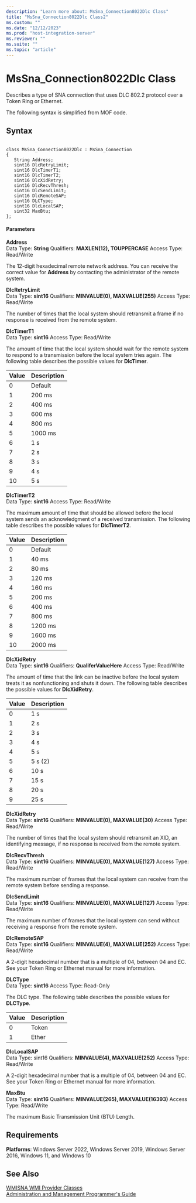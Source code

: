 ```yaml
---
description: "Learn more about: MsSna_Connection8022Dlc Class"
title: "MsSna_Connection8022Dlc Class2"
ms.custom: ""
ms.date: "12/12/2023"
ms.prod: "host-integration-server"
ms.reviewer: ""
ms.suite: ""
ms.topic: "article"
---
```

# MsSna_Connection8022Dlc Class
Describes a type of SNA connection that uses DLC 802.2 protocol over a Token Ring or Ethernet.  
  
 The following syntax is simplified from MOF code.  
  
## Syntax  
  
```  
  
class MsSna_Connection8022Dlc : MsSna_Connection  
{  
   String Address;  
   sint16 DlcRetryLimit;  
   sint16 DlcTimerT1;  
   sint16 DlcTimerT2;  
   sint16 DlcXidRetry;  
   sint16 DlcRecvThresh;  
   sint16 DlcSendLimit;  
   sint16 DlcRemoteSAP;  
   sint16 DLCType;  
   sint16 DlcLocalSAP;  
   sint32 MaxBtu;  
};  
```  
  
#### Parameters  
 **Address**  
 Data Type: **String** Qualifiers: **MAXLEN(12), TOUPPERCASE** Access Type: Read/Write  
  
 The 12-digit hexadecimal remote network address. You can receive the correct value for **Address** by contacting the administrator of the remote system.  
  
 **DlcRetryLimit**  
 Data Type: **sint16** Qualifiers: **MINVALUE(0), MAXVALUE(255)** Access Type: Read/Write  
  
 The number of times that the local system should retransmit a frame if no response is received from the remote system.  
  
 **DlcTimerT1**  
 Data Type: **sint16** Access Type: Read/Write  
  
 The amount of time that the local system should wait for the remote system to respond to a transmission before the local system tries again. The following table describes the possible values for **DlcTimer**.  
  
|Value|Description|  
|-----------|-----------------|  
|0|Default|  
|1|200 ms|  
|2|400 ms|  
|3|600 ms|  
|4|800 ms|  
|5|1000 ms|  
|6|1 s|  
|7|2 s|  
|8|3 s|  
|9|4 s|  
|10|5 s|  
  
 **DlcTimerT2**  
 Data Type: **sint16** Access Type: Read/Write  
  
 The maximum amount of time that should be allowed before the local system sends an acknowledgment of a received transmission. The following table describes the possible values for **DlcTimerT2**.  
  
|Value|Description|  
|-----------|-----------------|  
|0|Default|  
|1|40 ms|  
|2|80 ms|  
|3|120 ms|  
|4|160 ms|  
|5|200 ms|  
|6|400 ms|  
|7|800 ms|  
|8|1200 ms|  
|9|1600 ms|  
|10|2000 ms|  
  
 **DlcXidRetry**  
 Data Type: **sint16** Qualifiers: **QualiferValueHere** Access Type: Read/Write  
  
 The amount of time that the link can be inactive before the local system treats it as nonfunctioning and shuts it down. The following table describes the possible values for **DlcXidRetry**.  
  
|Value|Description|  
|-----------|-----------------|  
|0|1 s|  
|1|2 s|  
|2|3 s|  
|3|4 s|  
|4|5 s|  
|5|5 s (2)|  
|6|10 s|  
|7|15 s|  
|8|20 s|  
|9|25 s|  
  
 **DlcXidRetry**  
 Data Type: **sint16** Qualifiers: **MINVALUE(0), MAXVALUE(30)** Access Type: Read/Write  
  
 The number of times that the local system should retransmit an XID, an identifying message, if no response is received from the remote system.  
  
 **DlcRecvThresh**  
 Data Type: **sint16** Qualifiers: **MINVALUE(0), MAXVALUE(127)** Access Type: Read/Write  
  
 The maximum number of frames that the local system can receive from the remote system before sending a response.  
  
 **DlcSendLimit**  
 Data Type: **sint16** Qualifiers: **MINVALUE(0), MAXVALUE(127)** Access Type: Read/Write  
  
 The maximum number of frames that the local system can send without receiving a response from the remote system.  
  
 **DlcRemoteSAP**  
 Data Type: **sint16** Qualifiers: **MINVALUE(4), MAXVALUE(252)** Access Type: Read/Write  
  
 A 2-digit hexadecimal number that is a multiple of 04, between 04 and EC. See your Token Ring or Ethernet manual for more information.  
  
 **DLCType**  
 Data Type: **sint16** Access Type: Read-Only  
  
 The DLC type. The following table describes the possible values for **DLCType**.  
  
|Value|Description|  
|-----------|-----------------|  
|0|Token|  
|1|Ether|  
  
 **DlcLocalSAP**  
 Data Type: sint16 Qualifiers: **MINVALUE(4), MAXVALUE(252)** Access Type: Read/Write  
  
 A 2-digit hexadecimal number that is a multiple of 04, between 04 and EC. See your Token Ring or Ethernet manual for more information.  
  
 **MaxBtu**  
 Data Type: **sint16** Qualifiers: **MINVALUE(265), MAXVALUE(16393)** Access Type: Read/Write  
  
 The maximum Basic Transmission Unit (BTU) Length.  
  
## Requirements  
 **Platforms**: Windows Server 2022, Windows Server 2019, Windows Server 2016, Windows 11, and Windows 10  
  
## See Also  
 [WMISNA WMI Provider Classes](../core/wmisna-wmi-provider-classes2.md)   
 [Administration and Management Programmer's Guide](./administration-and-management-programmer-s-guide2.md)
